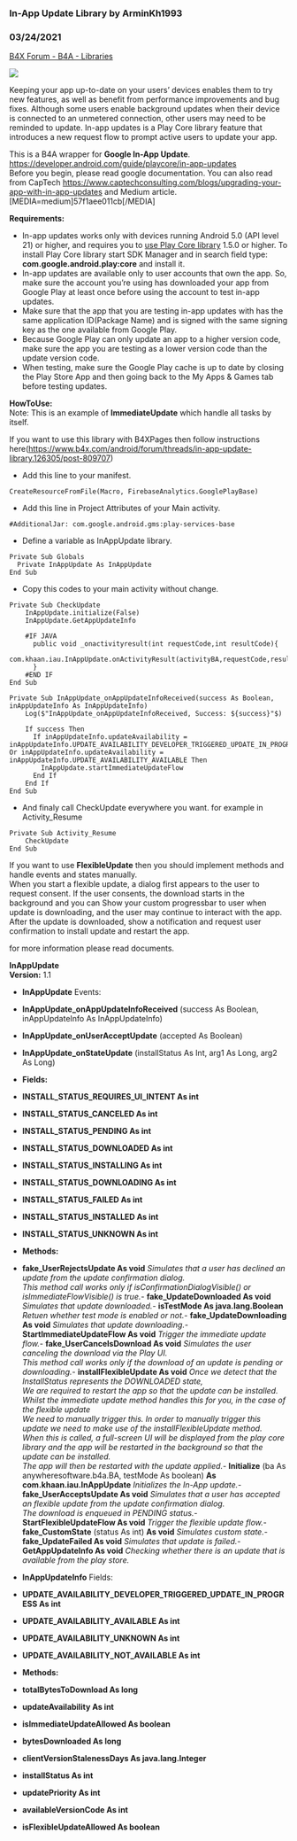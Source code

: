 ### In-App Update Library by ArminKh1993
### 03/24/2021
[B4X Forum - B4A - Libraries](https://www.b4x.com/android/forum/threads/126305/)

![](https://developer.android.com/images/app-bundle/flexible_flow.png)  
  
Keeping your app up-to-date on your users’ devices enables them to try new features, as well as benefit from performance improvements and bug fixes. Although some users enable background updates when their device is connected to an unmetered connection, other users may need to be reminded to update. In-app updates is a Play Core library feature that introduces a new request flow to prompt active users to update your app.  
  
This is a B4A wrapper for **Google In-App Update**. <https://developer.android.com/guide/playcore/in-app-updates>  
Before you begin, please read google documentation. You can also read from CapTech <https://www.captechconsulting.com/blogs/upgrading-your-app-with-in-app-updates> and Medium article.  
[MEDIA=medium]57f1aee011cb[/MEDIA]  
  
  
**Requirements:**  

- In-app updates works only with devices running Android 5.0 (API level 21) or higher, and requires you to [use Play Core library](https://developer.android.com/guide/playcore/play-feature-delivery#include_playcore) 1.5.0 or higher. To install Play Core library start SDK Manager and in search field type: **com.google.android.play:core** and install it.
- In-app updates are available only to user accounts that own the app. So, make sure the account you’re using has downloaded your app from Google Play at least once before using the account to test in-app updates.
- Make sure that the app that you are testing in-app updates with has the same application ID(Package Name) and is signed with the same signing key as the one available from Google Play.
- Because Google Play can only update an app to a higher version code, make sure the app you are testing as a lower version code than the update version code.
- When testing, make sure the Google Play cache is up to date by closing the Play Store App and then going back to the My Apps & Games tab before testing updates.

  
**HowToUse:**  
Note: This is an example of **ImmediateUpdate** which handle all tasks by itself.  
  
If you want to use this library with B4XPages then follow instructions here(<https://www.b4x.com/android/forum/threads/in-app-update-library.126305/post-809707>)  
  
- Add this line to your manifest.  

```B4X
CreateResourceFromFile(Macro, FirebaseAnalytics.GooglePlayBase)
```

  
  
- Add this line in Project Attributes of your Main activity.  

```B4X
#AdditionalJar: com.google.android.gms:play-services-base
```

  
  
- Define a variable as InAppUpdate library.  

```B4X
Private Sub Globals  
  Private InAppUpdate As InAppUpdate  
End Sub
```

  
  
- Copy this codes to your main activity without change.  

```B4X
Private Sub CheckUpdate  
    InAppUpdate.initialize(False)  
    InAppUpdate.GetAppUpdateInfo  
  
    #IF JAVA  
      public void _onactivityresult(int requestCode,int resultCode){  
        com.khaan.iau.InAppUpdate.onActivityResult(activityBA,requestCode,resultCode);  
      }  
    #END IF  
End Sub  
  
Private Sub InAppUpdate_onAppUpdateInfoReceived(success As Boolean, inAppUpdateInfo As InAppUpdateInfo)  
    Log($"InAppUpdate_onAppUpdateInfoReceived, Success: ${success}"$)  
  
    If success Then  
      If inAppUpdateInfo.updateAvailability = inAppUpdateInfo.UPDATE_AVAILABILITY_DEVELOPER_TRIGGERED_UPDATE_IN_PROGRESS Or inAppUpdateInfo.updateAvailability = inAppUpdateInfo.UPDATE_AVAILABILITY_AVAILABLE Then  
        InAppUpdate.startImmediateUpdateFlow  
      End If  
    End If  
End Sub
```

  
  
- And finaly call CheckUpdate everywhere you want. for example in Activity\_Resume  

```B4X
Private Sub Activity_Resume  
    CheckUpdate  
End Sub
```

  
  
  
If you want to use **FlexibleUpdate** then you should implement methods and handle events and states manually.  
When you start a flexible update, a dialog first appears to the user to request consent. If the user consents, the download starts in the background and you can Show your custom progressbar to user when update is downloading, and the user may continue to interact with the app.  
After the update is downloaded, show a notification and request user confirmation to install update and restart the app.  
  
for more information please read documents.  
  
  
  
  
**InAppUpdate  
Version:** 1.1  

- **InAppUpdate**
Events:

- **InAppUpdate\_onAppUpdateInfoReceived** (success As Boolean, inAppUpdateInfo As InAppUpdateInfo)
- **InAppUpdate\_onUserAcceptUpdate** (accepted As Boolean)
- **InAppUpdate\_onStateUpdate** (installStatus As Int, arg1 As Long, arg2 As Long)

- **Fields:**

- **INSTALL\_STATUS\_REQUIRES\_UI\_INTENT As int**
- **INSTALL\_STATUS\_CANCELED As int**
- **INSTALL\_STATUS\_PENDING As int**
- **INSTALL\_STATUS\_DOWNLOADED As int**
- **INSTALL\_STATUS\_INSTALLING As int**
- **INSTALL\_STATUS\_DOWNLOADING As int**
- **INSTALL\_STATUS\_FAILED As int**
- **INSTALL\_STATUS\_INSTALLED As int**
- **INSTALL\_STATUS\_UNKNOWN As int**

- **Methods:**

- **fake\_UserRejectsUpdate As void**
*Simulates that a user has declined an update from the update confirmation dialog.  
 This method call works only if isConfirmationDialogVisible() or isImmediateFlowVisible() is true.*- **fake\_UpdateDownloaded As void**
*Simulates that update downloaded.*- **isTestMode As java.lang.Boolean**
*Retuen whether test mode is enabled or not.*- **fake\_UpdateDownloading As void**
*Simulates that update downloading.*- **StartImmediateUpdateFlow As void**
*Trigger the immediate update flow.*- **fake\_UserCancelsDownload As void**
*Simulates the user canceling the download via the Play UI.  
 This method call works only if the download of an update is pending or downloading.*- **installFlexibleUpdate As void**
*Once we detect that the InstallStatus represents the DOWNLOADED state,   
We are required to restart the app so that the update can be installed.   
Whilst the immediate update method handles this for you, in the case of the flexible update   
We need to manually trigger this. In order to manually trigger this update we need to make use of the installFlexibleUpdate method.   
When this is called, a full-screen UI will be displayed from the play core library and the app will be restarted in the background so that the update can be installed.   
 The app will then be restarted with the update applied.*- **Initialize** (ba As anywheresoftware.b4a.BA, testMode As boolean) **As com.khaan.iau.InAppUpdate**
*Initializes the In-App update.*- **fake\_UserAcceptsUpdate As void**
*Simulates that a user has accepted an flexible update from the update confirmation dialog.  
 The download is enqueued in PENDING status.*- **StartFlexibleUpdateFlow As void**
*Trigger the flexible update flow.*- **fake\_CustomState** (status As int) **As void**
*Simulates custom state.*- **fake\_UpdateFailed As void**
*Simulates that update is failed.*- **GetAppUpdateInfo As void**
*Checking whether there is an update that is available from the play store.*
- **InAppUpdateInfo**
Fields:

- **UPDATE\_AVAILABILITY\_DEVELOPER\_TRIGGERED\_UPDATE\_IN\_PROGRESS As int**
- **UPDATE\_AVAILABILITY\_AVAILABLE As int**
- **UPDATE\_AVAILABILITY\_UNKNOWN As int**
- **UPDATE\_AVAILABILITY\_NOT\_AVAILABLE As int**

- **Methods:**

- **totalBytesToDownload As long**
- **updateAvailability As int**
- **isImmediateUpdateAllowed As boolean**
- **bytesDownloaded As long**
- **clientVersionStalenessDays As java.lang.Integer**
- **installStatus As int**
- **updatePriority As int**
- **availableVersionCode As int**
- **isFlexibleUpdateAllowed As boolean**